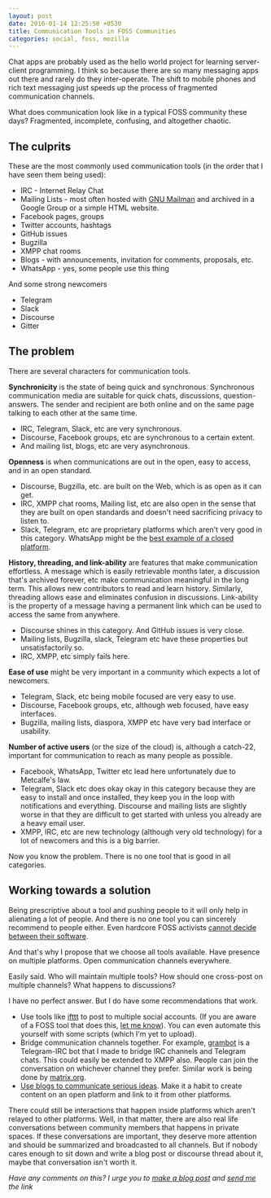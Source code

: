 ```yaml
---
layout: post
date: 2016-01-14 12:25:50 +0530
title: Communication Tools in FOSS Communities
categories: social, foss, mozilla
---
```


Chat apps are probably used as the hello world project for learning server-client programming. I think so because there are so many messaging apps out there and rarely do they inter-operate. The shift to mobile phones and rich text messaging just speeds up the process of fragmented communication channels.

What does communication look like in a typical FOSS community these days? Fragmented, incomplete, confusing, and altogether chaotic.

## The culprits ##

These are the most commonly used communication tools (in the order that I have seen them being used):

* IRC - Internet Relay Chat
* Mailing Lists - most often hosted with [GNU Mailman](https://www.gnu.org/software/mailman/) and archived in a Google Group or a simple HTML website.
* Facebook pages, groups
* Twitter accounts, hashtags
* GitHub issues
* Bugzilla
* XMPP chat rooms
* Blogs - with announcements, invitation for comments, proposals, etc.
* WhatsApp - yes, some people use this thing

And some strong newcomers

* Telegram
* Slack
* Discourse
* Gitter

## The problem ##

There are several characters for communication tools.

**Synchronicity** is the state of being quick and synchronous. Synchronous communication media are suitable for quick chats, discussions, question-answers. The sender and recipient are both online and on the same page talking to each other at the same time.

* IRC, Telegram, Slack, etc are very synchronous.
* Discourse, Facebook groups, etc are synchronous to a certain extent.
* And mailing list, blogs, etc are very asynchronous.

**Openness** is when communications are out in the open, easy to access, and in an open standard.

* Discourse, Bugzilla, etc. are built on the Web, which is as open as it can get.
* IRC, XMPP chat rooms, Mailing list, etc are also open in the sense that they are built on open standards and doesn't need sacrificing privacy to listen to.
* Slack, Telegram, etc are proprietary platforms which aren't very good in this category. WhatsApp might be the [best example of a closed platform](http://blog.learnlearn.in/2015/08/response-to-whatsapp-cease-and-desist-threat.html).

**History, threading, and link-ability** are features that make communication effortless. A message which is easily retrievable months later, a discussion that's archived forever, etc make communication meaningful in the long term. This allows new contributors to read and learn history. Similarly, threading allows ease and eliminates confusion in discussions. Link-ability is the property of a message having a permanent link which can be used to access the same from anywhere.

* Discourse shines in this category. And GitHub issues is very close.
* Mailing lists, Bugzilla, slack, Telegram etc have these properties but unsatisfactorily so.
* IRC, XMPP, etc simply fails here.

**Ease of use** might be very important in a community which expects a lot of newcomers.

* Telegram, Slack, etc being mobile focused are very easy to use.
* Discourse, Facebook groups, etc, although web focused, have easy interfaces.
* Bugzilla, mailing lists, diaspora, XMPP etc have very bad interface or usability.

**Number of active users** (or the size of the cloud) is, although a catch-22, important for communication to reach as many people as possible.

* Facebook, WhatsApp, Twitter etc lead here unfortunately due to Metcalfe's law.
* Telegram, Slack etc does okay okay in this category because they are easy to install and once installed, they keep you in the loop with notifications and everything. Discourse and mailing lists are slightly worse in that they are difficult to get started with unless you already are a heavy email user.
* XMPP, IRC, etc are new technology (although very old technology) for a lot of newcomers and this is a big barrier.

Now you know the problem. There is no one tool that is good in all categories.

## Working towards a solution ##

Being prescriptive about a tool and pushing people to it will only help in alienating a lot of people. And there is no one tool you can sincerely recommend to people either. Even hardcore FOSS activists [cannot decide between their software](http://blog.learnlearn.in/2015/08/secure-communication-on-mobile-phones.html).

And that's why I propose that we choose all tools available. Have presence on multiple platforms. Open communication channels everywhere.

Easily said. Who will maintain multiple tools? How should one cross-post on multiple channels? What happens to discussions?

I have no perfect answer. But I do have some recommendations that work.

* Use tools like [ifttt](http://ifttt.com/) to post to multiple social accounts. (If you are aware of a FOSS tool that does this, [let me know](/about/#contact)). You can even automate this yourself with some scripts (which I'm yet to upload).
* Bridge communication channels together. For example, [grambot](/grambot/) is a Telegram-IRC bot that I made to bridge IRC channels and Telegram chats. This could easily be extended to XMPP also. People can join the conversation on whichever channel they prefer. Similar work is being done by [matrix.org](http://matrix.org/).
* [Use blogs to communicate serious ideas](/blogs-to-chat/). Make it a habit to create content on an open platform and link to it from other platforms.

There could still be interactions that happen inside platforms which aren't relayed to other platforms. Well, in that matter, there are also real life conversations between community members that happens in private spaces. If these conversations are important, they deserve more attention and should be summarized and broadcasted to all channels. But if nobody cares enough to sit down and write a blog post or discourse thread about it, maybe that conversation isn't worth it.

*Have any comments on this? I urge you to [make a blog post](/blogs-to-chat/) and [send me](/about/#contact) the link*
